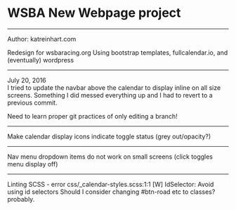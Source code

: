 # WSBA New Webpage project
---
Author: katreinhart.com

Redesign for wsbaracing.org
Using bootstrap templates, fullcalendar.io, and (eventually) wordpress

---
July 20, 2016  
I tried to update the navbar above the calendar to display inline on all size screens.
Something I did messed everything up and I had to revert to a previous commit.

Need to learn proper git practices of only editing a branch!

---
Make calendar display icons indicate toggle status (grey out/opacity?)

---
Nav menu dropdown items do not work on small screens (click toggles menu display off)

---
Linting SCSS - error css/_calendar-styles.scss:1:1 [W] IdSelector: Avoid using id selectors
Should I consider changing #btn-road etc to classes? probably.
